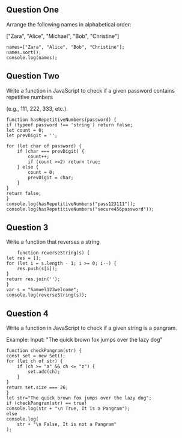 ##  Question One
Arrange the following names in alphabetical order:

["Zara", "Alice", "Michael", "Bob", "Christine"]

    names=["Zara", "Alice", "Bob", "Christine"];
    names.sort();
    console.log(names);


## Question Two
Write a function in JavaScript to check if a given password contains repetitive numbers 

(e.g., 111, 222, 333, etc.).

    function hasRepetitiveNumbers(password) {
    if (typeof password !== 'string') return false;
    let count = 0;
    let prevDigit = '';
    
    for (let char of password) {
        if (char === prevDigit) {
            count++;
            if (count >=2) return true;
        } else {
            count = 0;
            prevDigit = char;
        }
    }
    return false;
    }
    console.log(hasRepetitiveNumbers("pass123111"));
    console.log(hasRepetitiveNumbers("secure456password"));

## Question 3

Write a function that reverses a string

        function reverseString(s) {
    let res = [];
    for (let i = s.length - 1; i >= 0; i--) {
        res.push(s[i]);
    }
    return res.join('');
    }
    var s = "Samuel123welcome";
    console.log(reverseString(s));

## Question 4
Write a function in JavaScript to check if a given string is a pangram.

Example:
Input: "The quick brown fox jumps over the lazy dog" 

    function checkPangram(str) {
    const set = new Set();
    for (let ch of str) {
        if (ch >= "a" && ch <= "z") {
            set.add(ch);
        }
    }
    return set.size === 26;
    }
    let str="The quick brown fox jumps over the lazy dog";
    if (checkPangram(str) == true)
    console.log(str + "\n True, It is a Pangram");
    else
    console.log(
        str + "\n False, It is not a Pangram"
    );

